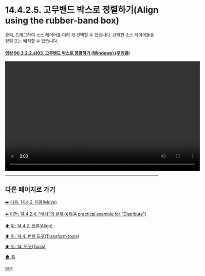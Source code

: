 # 14.4.2.5. 고무밴드 박스로 정렬하기(Align using the rubber-band box)
클릭, 드래그하여 소스 레이어를 여러 개 선택할 수 있습니다. 선택한 소스 레이어들을 정렬 또는 배치할 수 있습니다.

<a id="90-03-02-02-a103"></a>

#### [영상 90.3.2.2.a103. 고무밴드 박스로 정렬하기 (Windows) (우리말)](./90-03-02-02-alignment.md#90-03-02-02-a103)
<video controls="controls" width="640" height="360" src="https://github.com/wonder13662/gimp/assets/15767104/a90a2086-9f95-4009-ae6a-4ab488be0169"></video>

***

## 다른 페이지로 가기

[➡️ 다음: 14.4.3. 이동(Move)](./14-04-03-00-move.md)

[⬅️ 이전: 14.4.2.4. "배치"의 실제 예제(A practical example for "Distribute")](./14-04-02-04-a_practical_example_for_distribute.md)

[⬆️ 위: 14.4.2. 정렬(Align)](./14-04-02-00-align.md)

[⬆️ 위: 14.4. 변형 도구(Transform tools)](./14-04-00-transform-tools.md)

[⬆️ 위: 14. 도구(Tools)](./14-00-tools.md)

[🏠 홈](./00-home.md)

[원문](https://docs.gimp.org/2.10/ko/gimp-tool-align.html#idm14948)